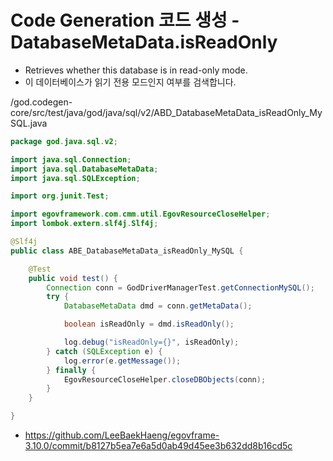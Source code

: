 # Code Generation 코드 생성 - DatabaseMetaData.isReadOnly

- Retrieves whether this database is in read-only mode.
- 이 데이터베이스가 읽기 전용 모드인지 여부를 검색합니다.

/god.codegen-core/src/test/java/god/java/sql/v2/ABD_DatabaseMetaData_isReadOnly_MySQL.java

```java
package god.java.sql.v2;

import java.sql.Connection;
import java.sql.DatabaseMetaData;
import java.sql.SQLException;

import org.junit.Test;

import egovframework.com.cmm.util.EgovResourceCloseHelper;
import lombok.extern.slf4j.Slf4j;

@Slf4j
public class ABE_DatabaseMetaData_isReadOnly_MySQL {

	@Test
	public void test() {
		Connection conn = GodDriverManagerTest.getConnectionMySQL();
		try {
			DatabaseMetaData dmd = conn.getMetaData();

			boolean isReadOnly = dmd.isReadOnly();

			log.debug("isReadOnly={}", isReadOnly);
		} catch (SQLException e) {
			log.error(e.getMessage());
		} finally {
			EgovResourceCloseHelper.closeDBObjects(conn);
		}
	}

}
```

- https://github.com/LeeBaekHaeng/egovframe-3.10.0/commit/b8127b5ea7e6a5d0ab49d45ee3b632dd8b16cd5c
